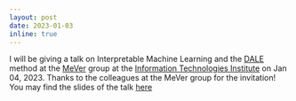 ```yaml
---
layout: post
date: 2023-01-03
inline: true
---
```


I will be giving a talk on Interpretable Machine Learning and the [DALE](https://arxiv.org/abs/2210.04542) method at the [MeVer](https://mever.gr/) group at the [Information Technologies Institute](https://www.iti.gr) on Jan 04, 2023. Thanks to the colleagues at the MeVer group for the invitation! You may find the slides of the talk [here](assets/pdf/dale20220104.pdf)
